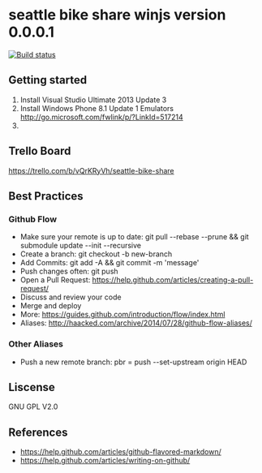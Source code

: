 # seattle bike share winjs version 0.0.0.1
[![Build status](https://ci.appveyor.com/api/projects/status/5bw39nun9mjpr2w3?svg=true)](https://ci.appveyor.com/project/aaronwro/winjs)



## Getting started

1. Install Visual Studio Ultimate 2013 Update 3
2. Install Windows Phone 8.1 Update 1 Emulators http://go.microsoft.com/fwlink/p/?LinkId=517214
3.

## Trello Board
https://trello.com/b/vQrKRyVh/seattle-bike-share

## Best Practices

### Github Flow
* Make sure your remote is up to date: git pull --rebase --prune && git submodule update --init --recursive
* Create a branch: git checkout -b new-branch
* Add Commits: git add -A && git commit -m 'message'
* Push changes often: git push
* Open a Pull Request: https://help.github.com/articles/creating-a-pull-request/
* Discuss and review your code
* Merge and deploy
* More: https://guides.github.com/introduction/flow/index.html
* Aliases: http://haacked.com/archive/2014/07/28/github-flow-aliases/

### Other Aliases
* Push a new remote branch: pbr = push --set-upstream origin HEAD

## Liscense
GNU GPL V2.0

## References
* https://help.github.com/articles/github-flavored-markdown/
* https://help.github.com/articles/writing-on-github/
